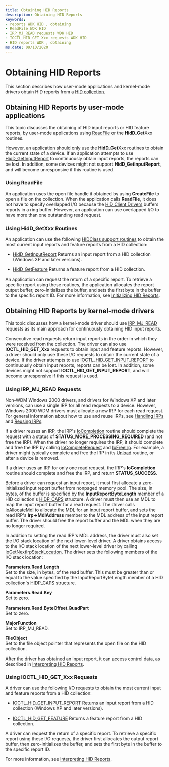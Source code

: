 ```yaml
---
title: Obtaining HID Reports
description: Obtaining HID Reports
keywords:
- reports WDK HID , obtaining
- ReadFile WDK HID
- IRP_MJ_READ requests WDK HID
- IOCTL_HID_GET_Xxx requests WDK HID
- HID reports WDK , obtaining
ms.date: 09/10/2020
---
```


# Obtaining HID Reports

This section describes how user-mode applications and kernel-mode drivers obtain HID reports from a [HID collection](hid-collections.md).

## Obtaining HID Reports by user-mode applications

This topic discusses the obtaining of HID input reports or HID feature reports, by user-mode applications using [ReadFile](/windows/win32/api/fileapi/nf-fileapi-readfile) or the **HidD_Get**Xxx routines.

However, an application should only use the **HidD_Get**Xxx routines to obtain the current state of a device. If an application attempts to use [HidD_GetInputReport](/windows-hardware/drivers/ddi/hidsdi/nf-hidsdi-hidd_getinputreport) to continuously obtain input reports, the reports can be lost. In addition, some devices might not support **HidD_GetInputReport**, and will become unresponsive if this routine is used.

### Using ReadFile

An application uses the open file handle it obtained by using **CreateFile** to open a file on the collection. When the application calls **ReadFile**, it does not have to specify overlapped I/O because the [HID Client Drivers](keyboard-and-mouse-hid-client-drivers.md) buffers reports in a ring buffer. However, an application can use overlapped I/O to have more than one outstanding read request.

### Using HidD_GetXxx Routines

An application can use the following [HIDClass support routines](/windows-hardware/drivers/ddi/_hid/#hidclass-support-routines) to obtain the most current input reports and feature reports from a HID collection:

- [HidD_GetInputReport](/windows-hardware/drivers/ddi/hidsdi/nf-hidsdi-hidd_getinputreport) Returns an input report from a HID collection (Windows XP and later versions).

- [HidD_GetFeature](/windows-hardware/drivers/ddi/hidsdi/nf-hidsdi-hidd_getfeature) Returns a feature report from a HID collection.

An application can request the return of a specific report. To retrieve a specific report using these routines, the application allocates the report output buffer, zero-initializes the buffer, and sets the first byte in the buffer to the specific report ID. For more information, see [Initializing HID Reports](initializing-hid-reports.md).

## Obtaining HID Reports by kernel-mode drivers

This topic discusses how a kernel-mode driver should use [IRP_MJ_READ](../ifs/irp-mj-read.md) requests as its main approach for continuously obtaining HID input reports.

Consecutive read requests return input reports in the order in which they were received from the collection. The driver can also use **IOCTL_HID_GET_Xxx** requests to obtain input and feature reports. However, a driver should only use these I/O requests to obtain the current state of a device. If the driver attempts to use [IOCTL_HID_GET_INPUT_REPORT](/windows-hardware/drivers/ddi/hidclass/ni-hidclass-ioctl_hid_get_input_report) to continuously obtain input reports, reports can be lost. In addition, some devices might not support **IOCTL_HID_GET_INPUT_REPORT**, and will become unresponsive if this request is used.

### Using IRP_MJ_READ Requests

Non-WDM Windows 2000 drivers, and drivers for Windows XP and later versions, can use a single IRP for all read requests to a device. However, Windows 2000 WDM drivers must allocate a new IRP for each read request. For general information about how to use and reuse IRPs, see [Handling IRPs](../kernel/handling-irps.md) and [Reusing IRPs](../kernel/reusing-irps.md).

If a driver reuses an IRP, the IRP's [IoCompletion](/windows-hardware/drivers/ddi/wdm/nc-wdm-io_completion_routine) routine should complete the request with a status of **STATUS_MORE_PROCESSING_REQUIRED** (and not free the IRP). When the driver no longer requires the IRP, it should complete and free the IRP by calling [IoCompleteRequest](/windows-hardware/drivers/ddi/wdm/nf-wdm-iocompleterequest) and [IoFreeIrp](/windows-hardware/drivers/ddi/wdm/nf-wdm-iofreeirp). For example, a driver might typically complete and free the IRP in its [Unload](../kernel/unload-routine-functionality.md) routine, or after a device is removed.

If a driver uses an IRP for only one read request, the IRP's **IoCompletion** routine should complete and free the IRP, and return **STATUS_SUCCESS**.

Before a driver can request an input report, it must first allocate a zero-initialized input report buffer from nonpaged memory pool. The size, in bytes, of the buffer is specified by the **InputReportByteLength** member of a HID collection's [HIDP_CAPS](/windows-hardware/drivers/ddi/hidpi/ns-hidpi-_hidp_caps) structure. A driver must then use an MDL to map the input report buffer for a read request. The driver calls [IoAllocateMdl](/windows-hardware/drivers/ddi/wdm/nf-wdm-ioallocatemdl) to allocate the MDL for an input report buffer, and sets the read IRP's **Irp->MdlAddress** member to the MDL address of the input report buffer. The driver should free the report buffer and the MDL when they are no longer required.

In addition to setting the read IRP's MDL address, the driver must also set the I/O stack location of the next lower-level driver. A driver obtains access to the I/O stack location of the next lower-level driver by calling [IoGetNextIrpStackLocation](/windows-hardware/drivers/ddi/wdm/nf-wdm-iogetnextirpstacklocation). The driver sets the following members of the I/O stack location:

**Parameters.Read.Length**<br>
Set to the size, in bytes, of the read buffer. This must be greater than or equal to the value specified by the InputReportByteLength member of a HID collection's [HIDP_CAPS](/windows-hardware/drivers/ddi/hidpi/ns-hidpi-_hidp_caps) structure.

**Parameters.Read.Key**<br>
Set to zero.

**Parameters.Read.ByteOffset.QuadPart**<br>
Set to zero.

**MajorFunction**<br>
Set to IRP_MJ_READ.

**FileObject**<br>
Set to the file object pointer that represents the open file on the HID collection.

After the driver has obtained an input report, it can access control data, as described in [Interpreting HID Reports](interpreting-hid-reports.md).

### Using IOCTL_HID_GET_Xxx Requests

A driver can use the following I/O requests to obtain the most current input and feature reports from a HID collection:

- [IOCTL_HID_GET_INPUT_REPORT](/windows-hardware/drivers/ddi/hidclass/ni-hidclass-ioctl_hid_get_input_report)
Returns an input report from a HID collection (Windows XP and later versions).

- [IOCTL_HID_GET_FEATURE](/windows-hardware/drivers/ddi/hidclass/ni-hidclass-ioctl_hid_get_feature)
Returns a feature report from a HID collection.

A driver can request the return of a specific report. To retrieve a specific report using these I/O requests, the driver first allocates the output report buffer, then zero-initializes the buffer, and sets the first byte in the buffer to the specific report ID.

For more information, see [Interpreting HID Reports](interpreting-hid-reports.md).
